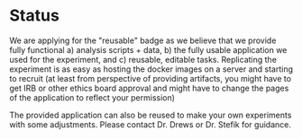 # Status

We are applying for the "reusable" badge as we believe that we provide fully
functional a) analysis scripts + data, b) the fully usable application we used
for the experiment, and c) reusable, editable tasks. Replicating the experiment
is as easy as hosting the docker images on a server and starting to recruit (at
least from perspective of providing artifacts, you might have to get IRB or
other ethics board approval and might have to change the pages of the
application to reflect your permission)

The provided application can also be reused to make your own experiments with
some adjustments. Please contact Dr. Drews or Dr. Stefik for guidance.
